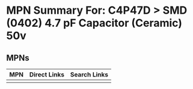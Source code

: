 



# MPN Summary For: C4P47D > SMD (0402) 4.7 pF Capacitor (Ceramic) 50v

## MPNs
  

|MPN|Direct Links|Search Links|
| :--- | :--- | :--- |
||||

